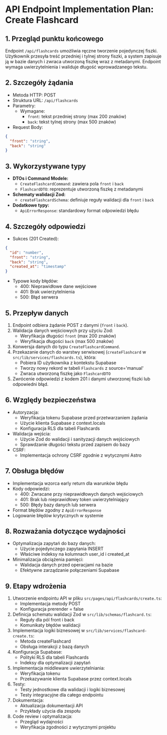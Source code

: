 # API Endpoint Implementation Plan: Create Flashcard

## 1. Przegląd punktu końcowego
Endpoint `/api/flashcards` umożliwia ręczne tworzenie pojedynczej fiszki. Użytkownik przesyła treść przedniej i tylnej strony fiszki, a system zapisuje ją w bazie danych i zwraca utworzoną fiszkę wraz z metadanymi. Endpoint wymaga uwierzytelnienia i waliduje długość wprowadzanego tekstu.

## 2. Szczegóły żądania
- Metoda HTTP: POST
- Struktura URL: `/api/flashcards`
- Parametry:
  - Wymagane:
    - `front`: tekst przedniej strony (max 200 znaków)
    - `back`: tekst tylnej strony (max 500 znaków)
- Request Body:
```json
{
  "front": "string",
  "back": "string"
}
```

## 3. Wykorzystywane typy
- **DTOs i Command Modele:**
  - `CreateFlashcardCommand`: zawiera pola `front` i `back`
  - `FlashcardDTO`: reprezentuje utworzoną fiszkę z metadanymi
- **Schematy walidacji Zod:**
  - `createFlashcardSchema`: definiuje reguły walidacji dla `front` i `back`
- **Dodatkowe typy:**
  - `ApiErrorResponse`: standardowy format odpowiedzi błędu

## 4. Szczegóły odpowiedzi
- Sukces (201 Created):
```json
{
  "id": "number",
  "front": "string",
  "back": "string",
  "created_at": "timestamp"
}
```
- Typowe kody błędów:
  - 400: Nieprawidłowe dane wejściowe
  - 401: Brak uwierzytelnienia
  - 500: Błąd serwera

## 5. Przepływ danych
1. Endpoint odbiera żądanie POST z danymi (`front` i `back`).
2. Walidacja danych wejściowych przy użyciu Zod:
   - Weryfikacja długości `front` (max 200 znaków)
   - Weryfikacja długości `back` (max 500 znaków)
3. Konwersja danych do typu `CreateFlashcardCommand`.
4. Przekazanie danych do warstwy serwisowej (`createFlashcard` w `src/lib/services/flashcards.ts`), która:
   - Pobiera ID użytkownika z kontekstu Supabase
   - Tworzy nowy rekord w tabeli `Flashcards` z source='manual'
   - Zwraca utworzoną fiszkę jako `FlashcardDTO`
5. Zwrócenie odpowiedzi z kodem 201 i danymi utworzonej fiszki lub odpowiedni błąd.

## 6. Względy bezpieczeństwa
- Autoryzacja:
  - Weryfikacja tokenu Supabase przed przetwarzaniem żądania
  - Użycie klienta Supabase z context.locals
  - Konfiguracja RLS dla tabeli Flashcards
- Walidacja wejścia:
  - Użycie Zod do walidacji i sanityzacji danych wejściowych
  - Sprawdzanie długości tekstu przed zapisem do bazy
- CSRF:
  - Implementacja ochrony CSRF zgodnie z wytycznymi Astro

## 7. Obsługa błędów
- Implementacja wzorca early return dla warunków błędu
- Kody odpowiedzi:
  - 400: Zwracane przy nieprawidłowych danych wejściowych
  - 401: Brak lub nieprawidłowy token uwierzytelniający
  - 500: Błędy bazy danych lub serwera
- Format błędów zgodny z `ApiErrorResponse`
- Logowanie błędów krytycznych w systemie

## 8. Rozważania dotyczące wydajności
- Optymalizacja zapytań do bazy danych:
  - Użycie pojedynczego zapytania INSERT
  - Właściwe indeksy na kolumnach user_id i created_at
- Minimalizacja obciążenia pamięci:
  - Walidacja danych przed operacjami na bazie
  - Efektywne zarządzanie połączeniami Supabase

## 9. Etapy wdrożenia
1. Utworzenie endpointu API w pliku `src/pages/api/flashcards/create.ts`:
   - Implementacja metody POST
   - Konfiguracja prerender = false
2. Definicja schematu walidacji Zod w `src/lib/schemas/flashcard.ts`:
   - Reguły dla pól front i back
   - Komunikaty błędów walidacji
3. Implementacja logiki biznesowej w `src/lib/services/flashcard-create.ts`:
   - Metoda createFlashcard
   - Obsługa interakcji z bazą danych
4. Konfiguracja Supabase:
   - Polityki RLS dla tabeli Flashcards
   - Indeksy dla optymalizacji zapytań
5. Implementacja middleware uwierzytelniania:
   - Weryfikacja tokenu
   - Przekazywanie klienta Supabase przez context.locals
6. Testy:
   - Testy jednostkowe dla walidacji i logiki biznesowej
   - Testy integracyjne dla całego endpointu
7. Dokumentacja:
   - Aktualizacja dokumentacji API
   - Przykłady użycia dla zespołu
8. Code review i optymalizacja:
   - Przegląd wydajności
   - Weryfikacja zgodności z wytycznymi projektu 